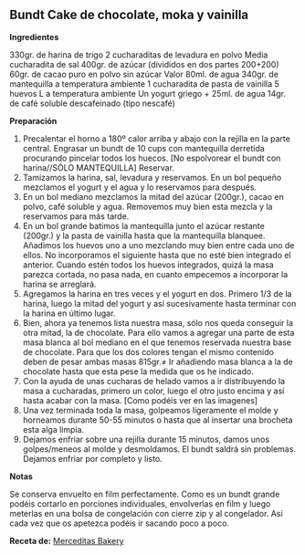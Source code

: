 ## Bundt Cake de chocolate, moka y vainilla

**Ingredientes**

330gr. de harina de trigo
2 cucharaditas de levadura en polvo
Media cucharadita de sal
400gr. de azúcar (divididos en dos partes 200+200)
60gr. de cacao puro en polvo sin azúcar Valor
80ml. de agua
340gr. de mantequilla a temperatura ambiente
1 cucharadita de pasta de vainilla
5 huevos L a temperatura ambiente
Un yogurt griego + 25ml. de agua
14gr. de café soluble descafeinado (tipo nescafé)

**Preparación**

1. Precalentar el horno a 180º calor arriba y abajo con la rejilla en la parte central. Engrasar un bundt de 10 cups con mantequilla derretida procurando pincelar todos los huecos. [No espolvorear el bundt con harina//SÓLO MANTEQUILLA] Reservar.
2. Tamizamos la harina, sal, levadura y reservamos. En un bol pequeño mezclamos el yogurt y el agua y lo reservamos para después.
3. En un bol mediano mezclamos la mitad del azúcar (200gr.), cacao en polvo, café soluble y agua. Removemos muy bien esta mezcla y la reservamos para más tarde.
4. En un bol grande batimos la mantequilla junto el azúcar restante (200gr.) y la pasta de vainilla hasta que la mantequilla blanquee. Añadimos los huevos uno a uno mezclando muy bien entre cada uno de ellos. No incorporamos el siguiente hasta que no esté bien integrado el anterior. Cuando estén todos los huevos integrados, quizá la masa parezca cortada, no pasa nada, en cuanto empecemos a incorporar la harina se arreglará.
5. Agregamos la harina en tres veces y el yogurt en dos. Primero 1/3 de la harina, luego la mitad del yogurt y así sucesivamente hasta terminar con la harina en último lugar.
6. Bien, ahora ya tenemos lista nuestra masa, sólo nos queda conseguir la otra mitad, la de chocolate. Para ello vamos a agregar una parte de esta masa blanca al bol mediano en el que tenemos reservada nuestra base de chocolate.
Para que los dos colores tengan el mismo contenido deben de pesar ambas masas 815gr.≠ Ir añadiendo masa blanca a la de chocolate hasta que esta pese la medida que os he indicado.
7. Con la ayuda de unas cucharas de helado vamos a ir distribuyendo la masa a cucharadas, primero un color, luego el otro justo encima y así hasta acabar con la masa. [Como podéis ver en las imagenes]
8. Una vez terminada toda la masa, golpeamos ligeramente el molde y horneamos durante 50-55 minutos o hasta que al insertar una brocheta esta alga limpia.
9. Dejamos enfriar sobre una rejilla durante 15 minutos, damos unos golpes/meneos al molde y desmoldamos. El bundt saldrá sin problemas. Dejamos enfriar por completo y listo.

**Notas**

Se conserva envuelto en film perfectamente. Como es un bundt grande podéis cortarlo en porciones individuales, envolverlas en film y luego meterlas en una bolsa de congelación con cierre zip y al congelador. Así cada vez que os apetezca podéis ir sacando poco a poco.

**Receta de:** [Merceditas Bakery](http://merceditasbakery.blogspot.com.es/2016/04/bundt-cake-de-chocolate-moka-y-vainilla.html)